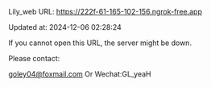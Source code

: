 Lily_web URL: https://222f-61-165-102-156.ngrok-free.app

Updated at: 2024-12-06 02:28:24

If you cannot open this URL, the server might be down.

Please contact: 

goley04@foxmail.com Or Wechat:GL_yeaH